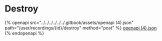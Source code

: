 # Destroy

{% openapi src="../../../../../../.gitbook/assets/openapi (4).json" path="/user/recordings/{id}/destroy" method="post" %}
[openapi (4).json](<../../../../../../.gitbook/assets/openapi (4).json>)
{% endopenapi %}
